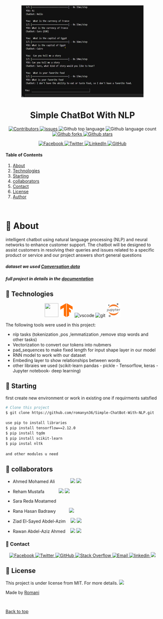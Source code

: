 


<p align="center" id="top"> 
<img src="/images/chatbot.jpg" alt="x-ray" width="400" height="300" />

</p>

<h1 align="center">Simple ChatBot With NLP</h1>

<p align="center">

<!-- contributors -->
<a href="https://github.com/romanyn36/Simple-ChatBot-With-NLP/graphs/contributors">

  <img src="https://img.shields.io/github/contributors/romanyn36/Simple-ChatBot-With-NLP.svg?style=flat" alt="Contributors" />
  
</a>


<!-- issues -->
<a href="https://github.com/romanyn36/Simple-ChatBot-With-NLP/issues">
  <img src="https://img.shields.io/github/issues/romanyn36/Simple-ChatBot-With-NLP.svg?style=flat" alt="issues" />
</a>
  
<img alt="Github top language" src="https://img.shields.io/github/languages/top/romanyn36/Simple-ChatBot-With-NLP?color=yellow">


  <img alt="Github language count" src="https://img.shields.io/github/languages/count/romanyn36/Simple-ChatBot-With-NLP?color=blue">
  


<!-- forks -->
<a href="https://github.com/romanyn36/Simple-ChatBot-With-NLP/network/members">

  <img alt="Github forks" src="https://img.shields.io/github/forks/romanyn36/Simple-ChatBot-With-NLP.svg?color=cyan" alt="forks"/>
</a>


  

<!-- stars -->
  <a href="https://github.com/romanyn36/Simple-ChatBot-With-NLP/stargazers">
  
  <img alt="Github stars" src="https://img.shields.io/github/stars/romanyn36/Simple-ChatBot-With-NLP?color=56BEB8"  alt="stars" />

</a>










</p>
<p align="center">
 <a href="https://www.facebook.com/romanyn3/" target="_blank">
  <img src="https://img.shields.io/badge/-Romani-1877F2?style=flat&logo=facebook&logoColor=white" alt="Facebook" />
</a>

<a href="https://twitter.com/romanyn36" target="_blank">
  <img src="https://img.shields.io/badge/-@romanyn36-1DA1F2?style=flat&logo=twitter&logoColor=white" alt="Twitter" />
</a>


<a href="https://www.linkedin.com/in/romanyn36" target="_blank">
  <img src="https://img.shields.io/badge/-@romanyn36-0077B5?style=flat&logo=linkedin&logoColor=white" alt="LinkedIn" />
</a>

<a href="https://github.com/romanyn36" target="_blank">
  <img src="https://img.shields.io/badge/-@romanyn36-181717?style=flat&logo=github&logoColor=white" alt="GitHub" />
</a>
</p>



<!-- TABLE OF CONTENTS -->
#### Table of Contents
  <ol>
    <li><a href="#dart-about">About</a></li>
    <li><a href="#rocket-technologies">Technologies</a></li>
    <li><a href="#checkered_flag-starting">Starting</a></li>
    <li><a href="#busts_in_silhouette-collaborators">collaborators</a></li>
    <li><a href="#email-contact">Contact</a></li>
    <li><a href="#memo-license">License</a></li>
    <li><a href="https://github.com/romanyn36" target="_blank">Author</a></li>
  </ol>


<br>

# :dart: About ##

intelligent chatbot using natural language processing (NLP) and neural networks to enhance customer support.
The chatbot will be designed to assist customers in resolving their queries and issues related to a specific product or service and our project answers short general questions

##### dataset we used [Conversation data](conversation.txt)

##### full project in details in the [documentation](chatbot.pdf)



## :rocket: Technologies ##
<p align='center'>
<img src=https://upload.wikimedia.org/wikipedia/commons/0/05/Scikit_learn_logo_small.svg width="45" height="45" />


<img src="https://raw.githubusercontent.com/devicons/devicon/master/icons/tensorflow/tensorflow-original.svg" alt="TensorFlow" width="45" height="45" />


<img src="https://cdn.jsdelivr.net/gh/devicons/devicon/icons/vscode/vscode-original.svg" alt="vscode" width="45" height="45"/>

<img src="https://cdn.jsdelivr.net/gh/devicons/devicon/icons/git/git-original.svg" alt="git" width="45" height="45"/>

<img src="https://raw.githubusercontent.com/devicons/devicon/master/icons/jupyter/jupyter-original-wordmark.svg" alt="Jupyter" width="45" height="45" />
 
</p>

The following tools were used in this project:
- nlp tasks (tokenization ,pos ,lemmatization ,remove stop words and other tasks) 
- Vectorization to convert our tokens into nubmers 
- pad_sequences to make fixed length for input shape layer in our model 
- RNN model to work with our dataset
- Embeding layer to show relationships between words 
- other libraies we used (scikit-learn pandas - pickle - Tensorflow, keras -Jupyter notebook- deep learning)

## :checkered_flag: Starting ##
first create new environment or work in existing one if requirments satsfied 
```bash
# Clone this project
$ git clone https://github.com/romanyn36/Simple-ChatBot-With-NLP.git

use pip to install libraries 
$ pip install tensorflow==2.12.0
$ pip install tqdm
$ pip install scikit-learn 
$ pip instal nltk         

and other modules u need
```
## :busts_in_silhouette: collaborators ##
- Ahmed Mohamed Ali &nbsp;&nbsp;&nbsp;&nbsp;&nbsp;&nbsp;&nbsp;&nbsp;&nbsp;&nbsp;&nbsp;&nbsp;[![](https://img.shields.io/badge/-@AhmedAboElkassem-181717?style=flat&logo=github&logoColor=white)](https://github.com/AhmedAboElkassem) [![](https://img.shields.io/badge/-Ahmed_Ali-0077B5?style=flat&logo=linkedin&logoColor=white)](https://www.linkedin.com/mwlite/in/ahmed-ali-54292924b)

- Reham Mustafa&nbsp;&nbsp;&nbsp;&nbsp;&nbsp;&nbsp;&nbsp;&nbsp;&nbsp;&nbsp;&nbsp;&nbsp;[![](https://img.shields.io/badge/-Reham_Mustafa-181717?style=flat&logo=github&logoColor=white)](https://github.com/Reham-Mustafa) [![](https://img.shields.io/badge/-Reham_Mustafa-0077B5?style=flat&logo=linkedin&logoColor=white)](https://www.linkedin.com/in/reham-mustafa-9a321b263/)

- Sara Reda Moatamed 

- Rana Hasan Badrawy&nbsp;&nbsp;&nbsp;&nbsp;&nbsp;&nbsp;&nbsp;&nbsp;&nbsp;&nbsp; [![](https://img.shields.io/badge/-Rana_Hassan-0077B5?style=flat&logo=linkedin&logoColor=white)](https://www.linkedin.com/in/rana-hassan-34b01924a/)

- Ziad El-Sayed Abdel-Azim&nbsp;&nbsp;&nbsp;&nbsp;[![](https://img.shields.io/badge/-@zeyadusf-181717?style=flat&logo=github&logoColor=white)](https://github.com/zeyadusf) [![](https://img.shields.io/badge/-Zeyad_Usf-0077B5?style=flat&logo=linkedin&logoColor=white)](https://www.linkedin.com/in/zeyad-usf-360154214/)

 - Rawan Abdel-Aziz Ahmed&nbsp;&nbsp;&nbsp;&nbsp;[![](https://img.shields.io/badge/-@rawanazizsaad-181717?style=flat&logo=github&logoColor=white)](https://github.com/rawanazizsaad) [![](https://img.shields.io/badge/-Email-D14836?style=flat&logo=mail.ru&logoColor=white)](mailto:rawansaad222222@gmail.com)

### :email: Contact ##

<p align="center">
 <a href="https://www.facebook.com/romanyn3/" target="_blank">
  <img src="https://img.shields.io/badge/-Romani-1877F2?style=flat&logo=facebook&logoColor=white" alt="Facebook" />
</a>

<a href="https://twitter.com/romanyn36" target="_blank">
  <img src="https://img.shields.io/badge/-@romanyn36-1DA1F2?style=flat&logo=twitter&logoColor=white" alt="Twitter" />
</a>



<!-- <a href="https://www.linkedin.com/in/romanyn36" target="_blank">
  <img src="https://img.shields.io/badge/-@romanyn36-0077B5?style=flat&logo=linkedin&logoColor=white" alt="LinkedIn" />
</a> -->

<a href="https://github.com/romanyn36" target="_blank">
  <img src="https://img.shields.io/badge/-@romanyn36-181717?style=flat&logo=github&logoColor=white" alt="GitHub" />
</a>


<a href="https://stackoverflow.com/users/17348975/romani" target="_blank">
  <img src="https://img.shields.io/badge/-Stack%20Overflow-FE7A16?style=flat&logo=stackoverflow&logoColor=white" alt="Stack Overflow" />
</a>

<a href="mailto:romanyyy36dr99@gmail.com" target="_blank">
  <img src="https://img.shields.io/badge/-Email-D14836?style=flat&logo=mail.ru&logoColor=white" alt="Email" />
</a>

<a href="https://www.linkedin.com/in/romanyn36/" target="_blank">
    <img src="https://img.shields.io/badge/Connect-Romani-blue.svg?style=flat&logo=linkedin" alt="linkedin"/>
</a>




<a href="https://www.kaggle.com/romanyn36" target="_blank" style="display: inline-block;">
    <img src="https://img.shields.io/badge/Kaggle-Romani-blue.svg?style=flat-square&logo=kaggle" />
</a>
<!-- <a href="https://www.buymeacoffee.com/romanyn36" target="_blank" style="display: inline-block;">
    <img src="https://img.shields.io/badge/Donate-Buy%20Me%20A%20Coffee-orange.svg?style=flat-square&logo=buymeacoffee" align="center"/>
  </a> -->
  

</p>


## :memo: License ##

This project is under license from MIT. For more details. [![](https://img.shields.io/github/license/sourcerer-io/hall-of-fame.svg?colorB=ff0000)](License.md)


Made by <a href="https://github.com/romanyn36" target="_blank">Romani</a>

&#xa0;

<a href="#top">Back to top</a>


